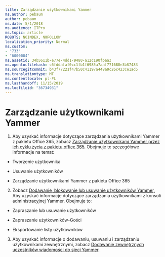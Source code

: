 ```yaml
---
title: Zarządzanie użytkownikami Yammer
ms.author: pebaum
author: pebaum
ms.date: 5/1/2018
ms.audience: ITPro
ms.topic: article
ROBOTS: NOINDEX, NOFOLLOW
localization_priority: Normal
ms.custom:
- "733"
- "6000004"
ms.assetid: 34b5611b-e77e-4dd1-9480-a12c190fbaa3
ms.openlocfilehash: c6fddafaf0cc1fb1f6985a7aaf771688e3b87483
ms.sourcegitcommit: b43f77221f47b50c41197a448a9c26c423ce1ad5
ms.translationtype: MT
ms.contentlocale: pl-PL
ms.lasthandoff: 11/15/2019
ms.locfileid: "36734931"
---
```

# <a name="managing-yammer-users"></a>Zarządzanie użytkownikami Yammer

1. Aby uzyskać informacje dotyczące zarządzania użytkownikami Yammer z pakietu Office 365, zobacz [Zarządzanie użytkownikami Yammer przez ich cyklu życia z pakietu office 365](https://docs.microsoft.com/yammer/manage-yammer-users/manage-users-across-their-lifecycle). Obejmuje to szczegółowe informacje na temat:

  - Tworzenie użytkownika

  - Usuwanie użytkowników

  - Zarządzanie użytkownikami Yammer z pakietu Office 365

2. Zobacz [Dodawanie, blokowanie lub usuwanie użytkowników Yammer,](http://alchemyportal.azurewebsites.net/Rule/ManageYammer%20users%20across%20their%20lifecycle%20from%20Office%20365) Aby uzyskać informacje dotyczące zarządzania użytkownikami z konsoli administracyjnej Yammer. Obejmuje to:

  - Zapraszanie lub usuwanie użytkowników

  - Zapraszanie użytkowników-Gości

  - Eksportowanie listy użytkowników

3. Aby uzyskać informacje o dodawaniu, usuwaniu i zarządzaniu użytkownikami zewnętrznymi, zobacz [Dodawanie zewnętrznych uczestników wiadomości do sieci Yammer](https://docs.microsoft.com/yammer/work-with-external-users/add-external-participants).
